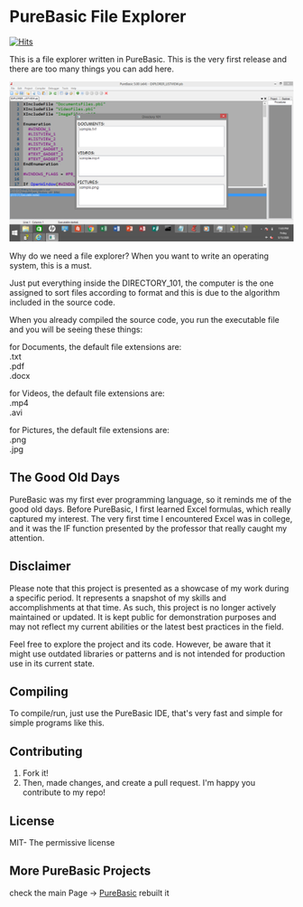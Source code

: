 # PureBasic File Explorer

[![Hits](https://hits.seeyoufarm.com/api/count/incr/badge.svg?url=https%3A%2F%2Fgithub.com%2Fxdvrx1%2FPureBasic-FileExplorer&count_bg=%2379C83D&title_bg=%23555555&icon=&icon_color=%23E7E7E7&title=PAGE+VIEWS&edge_flat=false)](https://hits.seeyoufarm.com)

This is a file explorer written in PureBasic.
This is the very first release and there are too many things you can add here.

![GUI](resources/screenshot1.png)

Why do we need a file explorer?
When you want to write an operating system, this is a must.

Just put everything inside the DIRECTORY_101,
the computer is the one assigned to sort files according to format
and this is due to the algorithm included in the source code.

When you already compiled the source code,
you run the executable file and
you will be seeing these things:

for Documents, the default file extensions are:  
.txt  
.pdf  
.docx  

for Videos, the default file extensions are:  
.mp4  
.avi  

for Pictures, the default file extensions are:  
.png  
.jpg   

## The Good Old Days
PureBasic was my first ever programming language, so it reminds me of the good old days. 
Before PureBasic, I first learned Excel formulas, which really captured my interest. 
The very first time I encountered Excel was in college,
and it was the IF function presented by the professor that really caught my attention.

## Disclaimer
Please note that this project is presented as a showcase of my work during a 
specific period. It represents a snapshot of my skills and accomplishments 
at that time. As such, this project is no longer actively maintained or updated. 
It is kept public for demonstration purposes and may not reflect my current 
abilities or the latest best practices in the field.

Feel free to explore the project and its code. However, be aware that it might 
use outdated libraries or patterns and is not intended for production use in its current state.
## Compiling
To compile/run, just use the PureBasic IDE, that's very fast and
simple for simple programs like this.

## Contributing
1. Fork it!
2. Then, made changes, and create a pull request. I'm happy you contribute to my repo!

## License
MIT- The permissive license

## More PureBasic Projects
check the main Page -> [PureBasic](https://github.com/jdevfullstack/PureBasic)
rebuilt it
